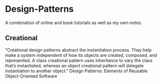 # Design-Patterns

A combination of online and book tutorials as well as my own notes. 

## Creational 
"Creational design patterns abstract the instantiation process. They help make a system independent of how its objects are created, composed, and represented. A class creational pattern uses inheritance to vary the class that’s instantiated, whereas an object creational pattern will delegate instantiation to another object." Design Patterns: Elements of Reusable Object-Oriented Software 